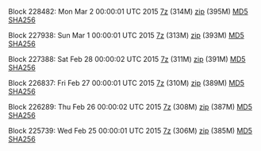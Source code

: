 Block 228482: Mon Mar  2 00:00:01 UTC 2015 [7z](https://transfer.sh/uekS5/bootstrap.dat.20150302.7z) (314M) [zip](https://transfer.sh/14fLE8/bootstrap.dat.20150302.zip) (395M) [MD5](https://transfer.sh/TC9sF/md5.txt) [SHA256](https://transfer.sh/UZnE1/sha256.txt)

Block 227938: Sun Mar  1 00:00:01 UTC 2015 [7z](https://transfer.sh/evXkS/bootstrap.dat.20150301.7z) (313M) [zip](https://transfer.sh/xzcxE/bootstrap.dat.20150301.zip) (393M) [MD5](https://transfer.sh/2x5vM/md5.txt) [SHA256](https://transfer.sh/NPoOI/sha256.txt)

Block 227388: Sat Feb 28 00:00:02 UTC 2015 [7z](https://transfer.sh/D32X4/bootstrap.dat.20150228.7z) (311M) [zip](https://transfer.sh/LA4N7/bootstrap.dat.20150228.zip) (391M) [MD5](https://transfer.sh/XeURH/md5.txt) [SHA256](https://transfer.sh/Zd8am/sha256.txt)

Block 226837: Fri Feb 27 00:00:01 UTC 2015 [7z](https://transfer.sh/1hBCEa/bootstrap.dat.20150227.7z) (310M) [zip](https://transfer.sh/1hT14m/bootstrap.dat.20150227.zip) (389M) [MD5](https://transfer.sh/JjpKw/md5.txt) [SHA256](https://transfer.sh/Dkmid/sha256.txt)

Block 226289: Thu Feb 26 00:00:02 UTC 2015 [7z](https://transfer.sh/zeb6c/bootstrap.dat.20150226.7z) (308M) [zip](https://transfer.sh/yRJ7B/bootstrap.dat.20150226.zip) (387M) [MD5](https://transfer.sh/SaqAe/md5.txt) [SHA256](https://transfer.sh/1bLOfC/sha256.txt)

Block 225739: Wed Feb 25 00:00:01 UTC 2015 [7z](https://transfer.sh/1YhPG/bootstrap.dat.20150225.7z) (306M) [zip](https://transfer.sh/l6nBH/bootstrap.dat.20150225.zip) (385M) [MD5](https://transfer.sh/11rs1A/md5.txt) [SHA256](https://transfer.sh/JF8lQ/sha256.txt)
